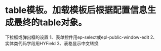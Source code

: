 # table模板。加载模板后根据配置信息生成最终的table对象。
下拉框或弹出框的设置
1、表单控件用ep-select或epl-public-window-edit
2、实体类代码字段用HYField
3、表格显示中文转换
